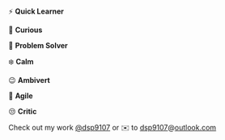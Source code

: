 :zap: **Quick Learner**

:raising_hand: **Curious**

:muscle: **Problem Solver**

:snowflake: **Calm**

:wink: **Ambivert**

:dash: **Agile**

:unamused: **Critic**

Check out my work [@dsp9107](https://github.com/dsp9107) or :envelope: to [dsp9107](mailto:dsp9107@outlook.com?subject=[GitHub]%20Might%20Be%20Important)@[outlook.com](https://outlook.live.com)
